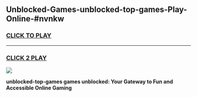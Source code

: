 
## Unblocked-Games-unblocked-top-games-Play-Online-#nvnkw
<h3>
<a href="https://premium.freeplayer.one?title=unblocked-top-games&ref=27F">CLICK TO PLAY</a></h3>
<hr>

<h3>
<a href="https://premium.freeplayer.one?title=unblocked-top-games&ref=27F">CLICK 2 PLAY</a>
  
</h3>

<a href="https://premium.freeplayer.one?title=unblocked-top-games&ref=27F"><img src="https://clearcache.store/games.png"></a>


**unblocked-top-games games unblocked: Your Gateway to Fun and Accessible Online Gaming**

